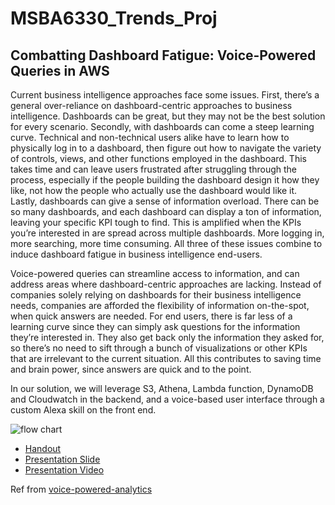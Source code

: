 # MSBA6330_Trends_Proj

## Combatting Dashboard Fatigue: Voice-Powered Queries in AWS

Current business intelligence approaches face some issues. First, there’s a general over-reliance on dashboard-centric approaches to business intelligence. Dashboards can be great, but they may not be the best solution for every scenario. Secondly, with dashboards can come a steep learning curve. Technical and non-technical users alike have to learn how to physically log in to a dashboard, then figure out how to navigate the variety of controls, views, and other functions employed in the dashboard. This takes time and can leave users frustrated after struggling through the process, especially if the people building the dashboard design it how they like, not how the people who actually use the dashboard would like it. Lastly, dashboards can give a sense of information overload. There can be so many dashboards, and each dashboard can display a ton of information, leaving your specific KPI tough to find. This is amplified when the KPIs you’re interested in are spread across multiple dashboards. More logging in, more searching, more time consuming. All three of these issues combine to induce dashboard fatigue in business intelligence end-users. 

Voice-powered queries can streamline access to information, and can address areas where dashboard-centric approaches are lacking. Instead of companies solely relying on dashboards for their business intelligence needs, companies are afforded the flexibility of information on-the-spot, when quick answers are needed. For end users, there is far less of a learning curve since they can simply ask questions for the information they’re interested in. They also get back only the information they asked for, so there’s no need to sift through a bunch of visualizations or other KPIs that are irrelevant to the current situation. All this contributes to saving time and brain power, since answers are quick and to the point.

In our solution, we will leverage S3, Athena, Lambda function, DynamoDB and Cloudwatch in the backend, and a voice-based user interface through a custom Alexa skill on the front end.



![flow chart](https://github.com/bgg11117/msba6330_trends_proj/blob/main/pipeline_chart.png)

- [Handout](https://github.com/bgg11117/msba6330_trends_proj/blob/main/BDA_Handout.pdf)
- [Presentation Slide](https://github.com/bgg11117/msba6330_trends_proj/blob/main/BDA_Presentation.pdf)
- [Presentation Video](https://www.youtube.com/watch?v=qRmGPqDZKy8)

Ref from [voice-powered-analytics](https://github.com/awslabs/voice-powered-analytics)
